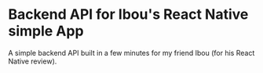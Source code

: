 # Backend API for Ibou's React Native simple App  

A simple backend API built in a few minutes for my friend Ibou (for his React Native review).  
